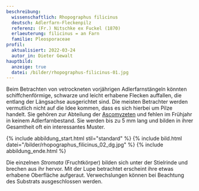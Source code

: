 ```yaml
---
beschreibung:
  wissenschaftlich: Rhopographus filicinus
  deutsch: Adlerfarn-Fleckenpilz
  referenz: (Fr.) Nitschke ex Fuckel (1870)
  erlaeuterung: filicinus = an Farn
  familie: Pleosporaceae
profil:
  aktualisiert: 2022-03-24
  autor_in: Dieter Gewalt
hauptbild:
  anzeige: true
  datei: /bilder/rhopographus-filicinus-01.jpg
---
```

Beim Betrachten von vetrockneten vorjährigen Adlerfarnstängeln könnten schiffchenförmige, schwarze und leicht erhabene Flecken auffallen, die entlang der Längsachse ausgerichtet sind. Die meisten Betrachter werden vermutlich nicht auf die Idee kommen, dass es sich hierbei um Pilze handelt. Sie gehören zur Abteilung der [Ascomyzeten](Ascomyzeten "Glossar") und fehlen im Frühjahr in keinem Adlerfarnbestand. Sie werden bis zu 5 mm lang und bilden in ihrer Gesamtheit oft ein interessantes Muster.

{% include abbildung_start.html stil="standard" %}
{% include bild.html datei="/bilder/rhopographus_filicinus_02_dg.jpg" %}
{% include abbildung_ende.html %}

Die einzelnen *Stromata* (Fruchtkörper) bilden sich unter der Stielrinde und brechen aus ihr hervor. Mit der Lupe betrachtet erscheint ihre etwas erhabene Oberfläche aufgeraut. Verwechslungen können bei Beachtung des Substrats ausgeschlossen werden.